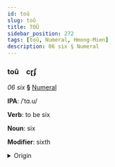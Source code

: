 ```yaml
---
id: toû
slug: toû
title: TOÛ
sidebar_position: 272
tags: [toû, Numeral, Hmong-Mien]
description: 06 six § Numeral
---
```


### toû&emsp;<span kind="abugida">cɽʄ</span>

*06 six* **§** [Numeral](../../tags/Numeral)

**IPA**: /ˈtɑ.u/

**Verb**: to be six

**Noun**: six

**Modifier**: sixth

<details>
    <summary>Origin</summary>
    Hmong, White rau /ʈau̯˧/<br/>
    <em>Hmong-Mien Language Family</em>
</details>